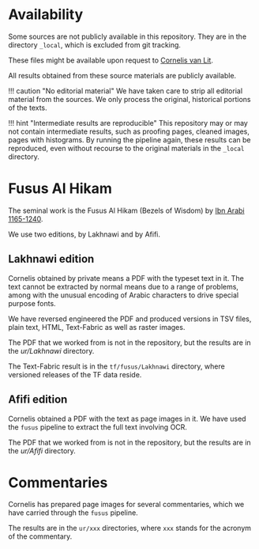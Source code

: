 # Availability

Some sources are not publicly available in this repository.
They are in the directory `_local`, which is excluded from git tracking.

These files might be available upon request to 
[Cornelis van Lit](https://digitalorientalist.com/about-cornelis-van-lit/).

All results obtained from these source materials are publicly available.

!!! caution "No editorial material"
    We have taken care to strip all editorial material from the sources.
    We only process the original, historical portions of the texts.

!!! hint "Intermediate results are reproducible"
    This repository may or may not contain intermediate results, such as
    proofing pages, cleaned images, pages with histograms.
    By running the pipeline again, these results can be reproduced, even without
    recourse to the original materials in the `_local` directory. 

# Fusus Al Hikam

The seminal work is the Fusus Al Hikam (Bezels of Wisdom) by 
[Ibn Arabi 1165-1240](https://en.wikipedia.org/wiki/Ibn_Arabi).

We use two editions, by Lakhnawi and by Afifi.

## Lakhnawi edition

Cornelis obtained by private means a PDF with the typeset text in it.
The text cannot be extracted by normal means due to a range of problems, among
with the unusual encoding of Arabic characters to drive special purpose fonts.

We have reversed engineered the PDF and produced versions in
TSV files, plain text, HTML, Text-Fabric as well as raster images.

The PDF that we worked from is not in the repository, but the results are in the
*ur/Lakhnawi* directory.

The Text-Fabric result is in the `tf/fusus/Lakhnawi` directory, where versioned
releases of the TF data reside.

## Afifi edition

Cornelis obtained a PDF with the text as page images in it.
We have used the `fusus` pipeline to extract the full text involving OCR.

The PDF that we worked from is not in the repository, but the results are in the
*ur/Afifi* directory.

# Commentaries

Cornelis has prepared page images for several commentaries, which we have
carried through the `fusus` pipeline.

The results are in the `ur/xxx` directories, where `xxx` stands for the acronym
of the commentary.

